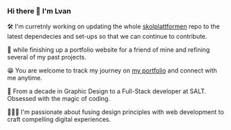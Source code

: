 ### Hi there 👋 I'm Lvan

🛠️ I'm curretnly working on updating the whole [skolplattformen](https://github.com/kolplattformen/skolplattformen) repo to the latest dependecies and set-ups so that we can continue to contribute.

👯 while finishing up a portfolio website for a friend of mine and refining several of my past projects.

😁 You are welcome to track my journey on [my portfolio](https://www.lvanni.org) and connect with me anytime.

🦄 From a decade in Graphic Design to a Full-Stack developer at SALT. Obsessed with the magic of coding.

👨🏻‍💻 I'm passionate about fusing design principles with web development to craft compelling digital experiences.



<!--
**lvan-ni/lvan-ni** is a ✨ _special_ ✨ repository because its `README.md` (this file) appears on your GitHub profile.

Here are some ideas to get you started:

- 🔭 I’m currently working on ...
- 🌱 I’m currently learning ...
- 👯 I’m looking to collaborate on ...
- 🤔 I’m looking for help with ...
- 💬 Ask me about ...
- 📫 How to reach me: ...
- 😄 Pronouns: ...
- ⚡ Fun fact: ...
-->

